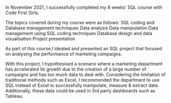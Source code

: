 In November 2021, I successfully completed my 8 weeks’ SQL course with Code First Girls.

The topics covered during my course were as follows:
SQL coding and Database management techniques
Data analysis
Data manipulation
Data management using SQL coding techniques
Database design and data visualisation
Project presentation

As part of this course,I ideated and presented an SQL project that focused on analysing the performance of marketing campaigns.

With this project, I hypothesised a scenario where a marketing department has accelerated its growth due to the creation of a large number of campaigns and has too much data to deal with. Considering the limitation of traditional methods such as Excel, I recommended the department to use SQL instead of Excel to successfully manipulate, measure & extract data. Additionally, these data could be used in 3rd party dashboards such as Tableau.

